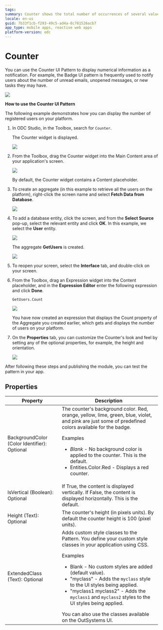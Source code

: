```yaml
---
tags: 
summary: Counter shows the total number of occurrences of several values regarding a single topic.
locale: en-us
guid: 7b33f1cb-f293-49c5-ad4a-8c781526acb7
app_type: mobile apps, reactive web apps
platform-version: odc
---
```


# Counter

You can use the Counter UI Pattern to display numerical information as a notification. For example, the Badge UI pattern is frequently used to notify users about the number of unread emails, unopened messages, or new tasks they may have.

![](<images/counter-2-ss.png>)

**How to use the Counter UI Pattern**

The following example demonstrates how you can display the number of registered users on your platform.

1. In ODC Studio, in the Toolbox, search for `Counter`.

    The Counter widget is displayed.

    ![](<images/counter-1-ss.png>)

1. From the Toolbox, drag the Counter widget into the Main Content area of your application's screen.

    ![](<images/counter-3-ss.png>)

    By default, the Counter widget contains a Content placeholder.

1. To create an aggregate (in this example to retrieve all the users on the platform), right-click the screen name and select **Fetch Data from Database**.

    ![](<images/counter-4-ss.png>)

1. To add a database entity, click the screen, and from the **Select Source** pop-up, select the relevant entity and click **OK**. In this example, we select the **User** entity.

    ![](<images/counter-5-ss.png>)

    The aggregate **GetUsers** is created.

    ![](<images/counter-6-ss.png>)

1. To reopen your screen, select the **Interface** tab, and double-click on your screen.

1. From the Toolbox, drag an Expression widget into the Content placeholder, and in the **Expression Editor** enter the following expression and click **Done**.

    `GetUsers.Count`

    ![](<images/counter-7-ss.png>)

   You have now created an expression that displays the Count property of the Aggregate you created earlier, which gets and displays the number of users on your platform.

1. On the **Properties** tab, you can customize the Counter's look and feel by setting any of the optional properties, for example, the height and orientation.

    ![](<images/counter-8-ss.png>)

After following these steps and publishing the module, you can test the pattern in your app.

## Properties

| Property                                     | Description                                                                                                                                                                                                                                                                                                                                                                                                                                                                                                                                                                                                            |
|----------------------------------------------|------------------------------------------------------------------------------------------------------------------------------------------------------------------------------------------------------------------------------------------------------------------------------------------------------------------------------------------------------------------------------------------------------------------------------------------------------------------------------------------------------------------------------------------------------------------------------------------------------------------------|
| BackgroundColor (Color Identifier): Optional | The counter's background color. Red, orange, yellow, lime, green, blue, violet, and pink are just some of predefined colors available for the badge. <p>Examples <ul><li>_Blank_ - No background color is applied to the counter. This is the default.</li><li>Entities.Color.Red - Displays a red counter.</li></ul></p>                                                                                                                                                                                                                                                                                              |
| IsVertical (Boolean): Optional               | If True, the content is displayed vertically. If False, the content is displayed horizontally. This is the default.                                                                                                                                                                                                                                                                                                                                                                                                                                                                                                    |
| Height (Text): Optional                      | The counter's height (in pixels units). By default the counter height is 100 (pixel units).                                                                                                                                                                                                                                                                                                                                                                                                                                                                                                                            |
| ExtendedClass (Text): Optional               | Adds custom style classes to the Pattern. You define your custom style classes in your application using CSS. <p>Examples <ul><li>Blank - No custom styles are added (default value).</li><li>"myclass" - Adds the ``myclass`` style to the UI styles being applied.</li><li>"myclass1 myclass2" - Adds the ``myclass1`` and ``myclass2`` styles to the UI styles being applied.</li></ul></p>You can also use the classes available on the OutSystems UI. |
